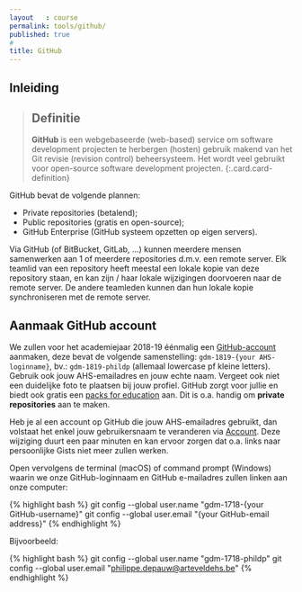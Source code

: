 ```yaml
---
layout   : course
permalink: tools/github/
published: true
#
title: GitHub
---
```


Inleiding
---------

> Definitie
> ---
> **GitHub** is een webgebaseerde (web-based) service om software development projecten te herbergen (hosten) gebruik makend van het Git revisie (revision control) beheersysteem. Het wordt veel gebruikt voor open-source software development projecten. 
{:.card.card-definition}

GitHub bevat de volgende plannen:

- Private repositories (betalend);
- Public repositories (gratis en open-source);
- GitHub Enterprise (GitHub systeem opzetten op eigen servers).

Via GitHub (of BitBucket, GitLab, ...) kunnen meerdere mensen samenwerken aan 1 of meerdere repositories d.m.v. een remote server. Elk teamlid van een repository heeft meestal een lokale kopie van deze repository staan, en kan zijn / haar lokale wijzigingen doorvoeren naar de remote server. De andere teamleden kunnen dan hun lokale kopie synchroniseren met de remote server.

Aanmaak GitHub account
----------------------

We zullen voor het academiejaar 2018-19 éénmalig een [GitHub-account](https://github.com/join?source=header-home) aanmaken, deze bevat de volgende samenstelling: `gdm-1819-{your AHS-loginname}`, bv.: `gdm-1819-phildp` (allemaal lowercase pf kleine letters). Gebruik ook jouw AHS-emailadres en jouw echte naam. Vergeet ook niet een duidelijke foto te plaatsen bij jouw profiel. GitHub zorgt voor jullie en biedt ook gratis een [packs for education](https://education.github.com/pack/join) aan. Dit is o.a. handig om **private repositories** aan te maken.

Heb je al een account op GitHub die jouw AHS-emailadres gebruikt, dan volstaat het enkel jouw gebruikersnaam te veranderen via [Account](https://github.com/settings/admin). Deze wijziging duurt een paar minuten en kan ervoor zorgen dat o.a. links naar persoonlijke Gists niet meer zullen werken.

Open vervolgens de terminal (macOS) of command prompt (Windows) waarin we onze GitHub-loginnaam en GitHub e-mailadres zullen linken aan onze computer:

{% highlight bash %}
git config --global user.name "gdm-1718-{your GitHub-username}"
git config --global user.email "{your GitHub-email address}"
{% endhighlight %}

Bijvoorbeeld:

{% highlight bash %}
git config --global user.name "gdm-1718-phildp"
git config --global user.email "philippe.depauw@arteveldehs.be"
{% endhighlight %}